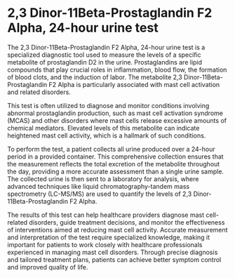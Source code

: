 <!--
source: GPT-4o
tags: urine-tests tests
-->

# 2,3 Dinor-11Beta-Prostaglandin F2 Alpha, 24-hour urine test

The 2,3 Dinor-11Beta-Prostaglandin F2 Alpha, 24-hour urine test is a specialized diagnostic tool used to measure the levels of a specific metabolite of prostaglandin D2 in the urine. Prostaglandins are lipid compounds that play crucial roles in inflammation, blood flow, the formation of blood clots, and the induction of labor. The metabolite 2,3 Dinor-11Beta-Prostaglandin F2 Alpha is particularly associated with mast cell activation and related disorders.

This test is often utilized to diagnose and monitor conditions involving abnormal prostaglandin production, such as mast cell activation syndrome (MCAS) and other disorders where mast cells release excessive amounts of chemical mediators. Elevated levels of this metabolite can indicate heightened mast cell activity, which is a hallmark of such conditions.

To perform the test, a patient collects all urine produced over a 24-hour period in a provided container. This comprehensive collection ensures that the measurement reflects the total excretion of the metabolite throughout the day, providing a more accurate assessment than a single urine sample. The collected urine is then sent to a laboratory for analysis, where advanced techniques like liquid chromatography-tandem mass spectrometry (LC-MS/MS) are used to quantify the levels of 2,3 Dinor-11Beta-Prostaglandin F2 Alpha.

The results of this test can help healthcare providers diagnose mast cell-related disorders, guide treatment decisions, and monitor the effectiveness of interventions aimed at reducing mast cell activity. Accurate measurement and interpretation of the test require specialized knowledge, making it important for patients to work closely with healthcare professionals experienced in managing mast cell disorders. Through precise diagnosis and tailored treatment plans, patients can achieve better symptom control and improved quality of life.
